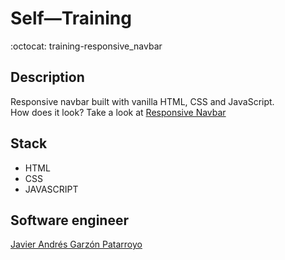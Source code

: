 # Self―Training
:octocat: training-responsive_navbar

## Description
Responsive navbar built with vanilla HTML, CSS and JavaScript.  
How does it look? Take a look at [Responsive Navbar](https://javierandresgp.github.io/training-responsive_navbar/)

## Stack
* HTML
* CSS
* JAVASCRIPT

## Software engineer
[Javier Andrés Garzón Patarroyo](https://www.javierandresgp.com)
